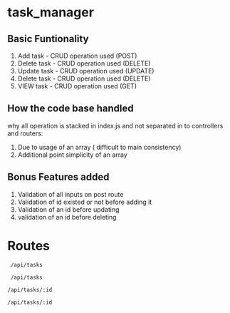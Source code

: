 # task_manager

## Basic Funtionality

1. Add task - CRUD operation used (POST)
2. Delete task - CRUD operation used (DELETE)  
3. Update task - CRUD operation used (UPDATE)  
4. Delete task - CRUD operation used (DELETE)
5. VIEW task - CRUD operation used (GET)

## How the code base handled
why all operation is stacked in index.js and not separated in to controllers and routers:  
1. Due to usage of an array ( difficult to main consistency)
2. Additional point simplicity of an array

## Bonus Features added
1. Validation of all inputs on post route
2. Validation of id existed or not before adding it
3. Validation of an id before updating
4. validation of an id before deleting

# Routes
```get
 /api/tasks
```
```post
 /api/tasks
```

```delete
/api/tasks/:id
```

```put
/api/tasks/:id
```
